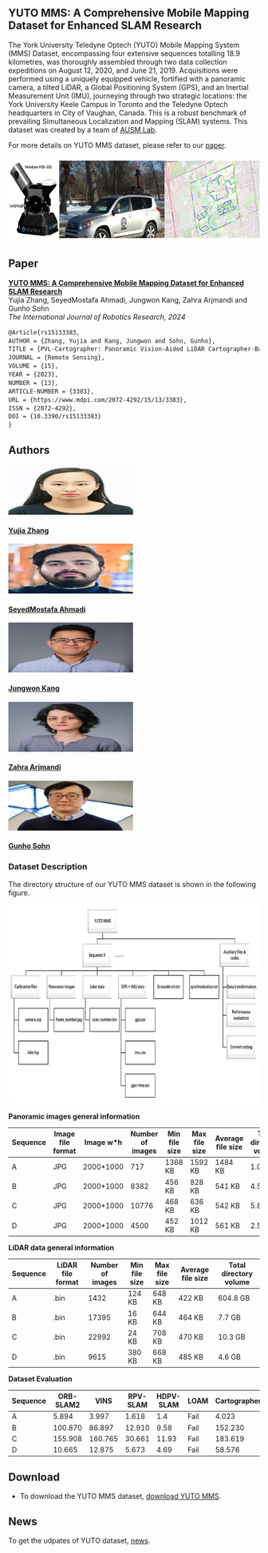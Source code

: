 ## **YUTO MMS: A Comprehensive Mobile Mapping Dataset for Enhanced SLAM Research**

The York University Teledyne Optech (YUTO) Mobile Mapping System (MMS) Dataset, encompassing four extensive sequences totalling 18.9 kilometres, was thoroughly assembled through two data collection expeditions on August 12,
2020, and June 21, 2019. Acquisitions were performed using a uniquely equipped vehicle, fortified with a panoramic camera, a tilted LiDAR, a Global Positioning System (GPS), and an Inertial Measurement Unit (IMU), journeying through
two strategic locations: the York University Keele Campus in Toronto and the Teledyne Optech headquarters in City of Vaughan, Canada. This is a robust benchmark of prevailing Simultaneous Localization and Mapping (SLAM) systems. 
This dataset was created by a team of [AUSM Lab](https://gunhosohn.me/).


For more details on YUTO MMS dataset, please refer to our [paper](#paper).  

<center>
    <a href="https://github.com/yujiazhang777/yutomms.github.io/blob/main/images/maverick_route.jpg"> 
        <img src="images/maverick_route.jpg" height="170">
      </a>
</center>

## **Paper**

[**YUTO MMS: A Comprehensive Mobile Mapping Dataset for Enhanced SLAM Research**](https://www.researchgate.net/profile/Yujia-Zhang-29)  
Yujia Zhang, SeyedMostafa Ahmadi, Jungwon Kang, Zahra Arjmandi and Gunho Sohn  
*The International Journal of Robotics Research, 2024*  

```markdown
@Article{rs15133383,
AUTHOR = {Zhang, Yujia and Kang, Jungwon and Sohn, Gunho},
TITLE = {PVL-Cartographer: Panoramic Vision-Aided LiDAR Cartographer-Based SLAM for Maverick Mobile Mapping System},
JOURNAL = {Remote Sensing},
VOLUME = {15},
YEAR = {2023},
NUMBER = {13},
ARTICLE-NUMBER = {3383},
URL = {https://www.mdpi.com/2072-4292/15/13/3383},
ISSN = {2072-4292},
DOI = {10.3390/rs15133383}
}
```

## **Authors**

<div>
<div class="card">
  <img src="images/authors/author_01.jpg" alt="Avatar" width="250" height="100">
  <div class="container">
    <a href="https://scholar.google.com/citations?hl=en&user=ww8ZXGEAAAAJ">
    <h4><b>Yujia Zhang</b></h4>  
    </a>
  </div>
    
</div>
<div class="card">
  <img src="images/authors/author_02.jpg" alt="Avatar" width="250" height="100">
  <div class="container">
    <a href="https://gunhosohn.me/mostafa-ahmedi/">
    <h4><b>SeyedMostafa Ahmadi</b></h4>  
    </a>
  </div>
    
</div>
<div class="card">
  <img src="images/authors/author_03.jpg" alt="Avatar" width="250" height="100">
  <div class="container">
    <a href="https://gunhosohn.me/jungwon-kang/">
    <h4><b>Jungwon Kang</b></h4>
    </a>
  </div>
    
</div>
<div class="card">
  <img src="images/authors/author_04.jpg" alt="Avatar" width="250" height="100">
  <div class="container">
    <a href="https://gunhosohn.me/zahra-arjmandi/">
    <h4><b>Zahra Arjmandi</b></h4>  
    </a>
  </div>
    
</div>
<div class="card">
  <img src="images/authors/author_05.jpg" alt="Avatar" width="250" height="100">
  <div class="container">
    <a href="https://gunhosohn.me/"> 
    <h4><b>Gunho Sohn</b></h4>  
    </a>
  </div> 
</div>
</div>


### **Dataset Description**

The directory structure of our YUTO MMS dataset is shown in the following figure.  

<center>
    <a href="https://github.com/yujiazhang777/yutomms.github.io/blob/main/images/YUTO-Dataset-directory-structure.JPG"> 
        <img src="images/YUTO-Dataset-directory-structure.JPG" height="400">
      </a>
</center>

**Panoramic images general information**

Sequence | Image file format | Image w*h | Number of images | Min file size | Max file size | Average file size | Total directory volume 
------------ | ------------- | ------------- | ------------- | ------------- | ------------- | ------------- | ------------- 
A | JPG | 2000*1000 | 717  | 1368 KB | 1592 KB  | 1484 KB | 1.06 GB   
B | JPG | 2000*1000 | 8382  | 456 KB | 828 KB  | 541 KB | 4.5 GB     
C | JPG | 2000*1000 | 10776  | 468 KB | 636 KB  | 542 KB | 5.8 GB    
D | JPG | 2000*1000 | 4500  | 452 KB | 1012 KB  | 561 KB | 2.5 GB    

**LiDAR data general information**

Sequence | LiDAR file format | Number of images | Min file size | Max file size | Average file size | Total directory volume 
------------ | ------------- | ------------- | ------------- | ------------- | ------------- | -------------
A | .bin | 1432 | 124 KB | 648 KB  | 422 KB | 604.8 GB   
B | .bin | 17395 | 16 KB | 644 KB  | 464 KB | 7.7 GB     
C | .bin | 22992 | 24 KB | 708 KB  | 470 KB | 10.3 GB    
D | .bin | 9615 | 380 KB | 668 KB  | 485 KB | 4.6 GB    

**Dataset Evaluation**

Sequence | ORB-SLAM2 | VINS | RPV-SLAM | HDPV-SLAM | LOAM | Cartographer | PVL-Cartographer 
------------ | ------------- | ------------- | ------------- | ------------- | ------------- | ------------- | -------------
A | 5.894 | 3.997 | 1.618  | 1.4 | Fail  | 4.023 | 0.766  
B | 100.870 | 86.897 | 12.910  | 9.58 | Fail  | 152.230 | 2.599  
C | 155.908 | 160.765 | 30.661  | 11.93 | Fail  | 183.619 | 3.739  
D | 10.665 | 12.875 | 5.673  | 4.69 | Fail  | 58.576 | 2.204  


## **Download**

- To download the YUTO MMS dataset, [download YUTO MMS](/download.md).

## **News**

To get the udpates of YUTO dataset, [news](/news.md).

